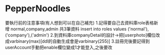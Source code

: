 # PepperNoodles

要執行前的注意事項(有人想到可以在自己補充)
1.記得要自己去資料庫role表格新增 normal,company,admin 共3筆資料
  insert into roles values ('normal'),('company'),('admin')
2.到資料庫companyDetail的設計->把[userphoto]欄位改成varbinary(max)[ddl的自動生成會是varbinary(255)]
3.註冊完後要記得到userAccount手動把enable欄位變成1才能登入,之後要改
